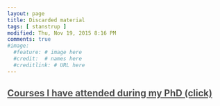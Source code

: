 ```yaml
---
layout: page
title: Discarded material
tags: [ stanstrup ]
modified: Thu, Nov 19, 2015 8:16 PM
comments: true
#image:
  #feature: # image here
  #credit:  # names here
  #creditlink: # URL here
---
```






## <a href="#" onclick="toggle_visibility('courses');" style="color: #4e4e4e;">Courses I have attended during my PhD (click)</a>

<div id="courses"  style="display: none;">
<div class="nicetable" markdown="1">

| Year		| Course																			|
|-----------|-----------------------------------------------------------------------------------|
| 2013 		| How to write a successful grant application                                    	|
| 2013 		| Preprocessing of quantitative NMR data for Chemometric Analysis                	|
| 2011 		| Introduction to University Pedagogy                                            	|
| 2011 		| Scientific Writing – Techniques for Writing and Presenting Scientific Papers   	|
| 2011 		| Current Trends in Human Nutrition                                              	|
| 2011	 	| Mass Spectrometry Coupled to Separation Techniques in Bio-analytical Chemistry 	|
| 2011		| Introduction course for PhD Students at KU-LIFE                                	|
| 2010	 	| Exploratory Data Analysis/Chemometrics                                         	|


</div>

</div>

